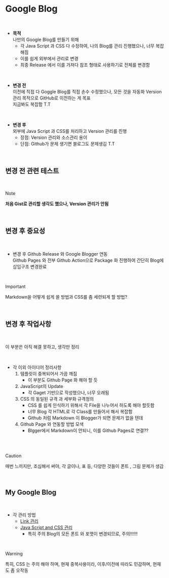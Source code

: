 # Google Blog 

</br>



* **목적**       
나만의 Google Blog를 만들기 위해                  
    * 각 Java Script 과 CSS 다 수정하여, 나의 Blog를 관리 진행했으나, 너무 복잡해짐      
    * 이를 쉽게 외부에서 관리로 변경  
    * 최종 Release 에서 이를 가져다 참조 형태로 사용하기로 전체를 변경함    



</br>

* **변경 전**          
이전에 직접 다 Goggle Blog를 직접 손수 수정했으나, 모든 것을 자동화 Version 관리 목적으로 GitHub로 이전하는 게 목표  
지금봐도 복잡함  T.T          

</br>


* **변경 후**               
    외부에 Java Script 과 CSS를 처리하고 Version 관리를 진행           
    * 장점:  Version 관리와 소스관리 용이       
    * 단점:  Github가 문제 생기면 블로그도 문제생김  T.T             

</br>

## 변경 전 관련 테스트 

</br>

> [!NOTE]  
> **처음 Gist로 관리할 생각도 했으나, Version 관리가 안됨** 

</br>

## 변경 후 중요성 

</br>

* 변경 후 Github Release 와 Google Blogger 연동    
    Github Pages 와 전부 Github Action으로 Package 화 진행하여 간단히 Blog에 삽입구조 변경완료       
    
</br>

> [!IMPORTANT]  
>  Markdown을 어떻게 쉽게 쓸 방법과 CSS를 좀 세련되게 할 방법?     


</br>

## 변경 후 작업사항 

</br>

이 부분은 아직 해결 못하고, 생각만 정리    


</br>

* 각 이외 아이디어 정리사항  
    1. 템플릿이 중복되어서 가끔 깨짐 
        * 이 부분도 Github Page 화 해야 할 듯 
    2. JavaScript의 Update 
        * 각 Gaget 기반으로 작성했으나, 너무 오래됨           
    3. CSS 의 동일된 규격 과 세부화 규격정의   
        * CSS 를 쉽게 인식하기 위해서 각 File을 나누어서 하도록 해야 할듯함    
        * 너무 Blog 각 HTML로 각 Class를 만들어서 해서 복잡함              
        * Github 처럼 Markdown 이 Blogger가 되면 문제가 없을 텐데          
    4. Github Page 와 연동할 방법 모색 
        * Blgger에서 Markdown이 안되니, 이를 Github Pages로 연결??   
</br>


</br>

> [!CAUTION]         
> 매번 느끼지만, 조심해서 써야, 각 글이나, 표 등, 다양한 것들이 폰트 , 그림 문제가 생감   


</br>

## My Google Blog

</br>

* 각 관리 방법 
    * [Link 관리](./link_manual.md)        
    * [Java Script and CSS 관리](java_css_manaul.md)      
        * 특히 주의 Blog의 모든 폰트 와 포맷이 변경되므로, 주의!!!!!!

</br>

> [!WARNING]  
> 특히, CSS 는 주의 해야 하며, 현재 중복사용이라, 이후/이전에 따라도 민감하며, 현재도 좀 오작동   
>

</br>


